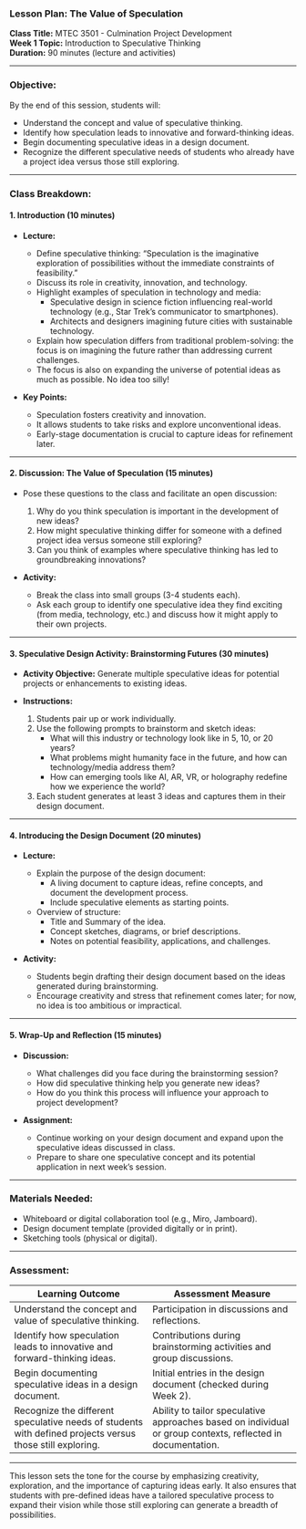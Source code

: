 ### Lesson Plan: The Value of Speculation

**Class Title:** MTEC 3501 - Culmination Project Development  
**Week 1 Topic:** Introduction to Speculative Thinking  
**Duration:** 90 minutes (lecture and activities)  

---

### **Objective:**
By the end of this session, students will:
- Understand the concept and value of speculative thinking.
- Identify how speculation leads to innovative and forward-thinking ideas.
- Begin documenting speculative ideas in a design document.
- Recognize the different speculative needs of students who already have a project idea versus those still exploring.

---

### **Class Breakdown:**

#### **1. Introduction (10 minutes)**
- **Lecture:**
  - Define speculative thinking: “Speculation is the imaginative exploration of possibilities without the immediate constraints of feasibility.”
  - Discuss its role in creativity, innovation, and technology.
  - Highlight examples of speculation in technology and media:
    - Speculative design in science fiction influencing real-world technology (e.g., Star Trek’s communicator to smartphones).
    - Architects and designers imagining future cities with sustainable technology.
  - Explain how speculation differs from traditional problem-solving: the focus is on imagining the future rather than addressing current challenges.  
  - The focus is also on expanding the universe of potential ideas as much as possible. No idea too silly!

- **Key Points:**
  - Speculation fosters creativity and innovation.
  - It allows students to take risks and explore unconventional ideas.
  - Early-stage documentation is crucial to capture ideas for refinement later.

---

#### **2. Discussion: The Value of Speculation (15 minutes)**
- Pose these questions to the class and facilitate an open discussion:
  1. Why do you think speculation is important in the development of new ideas?
  2. How might speculative thinking differ for someone with a defined project idea versus someone still exploring?
  3. Can you think of examples where speculative thinking has led to groundbreaking innovations?

- **Activity:**
  - Break the class into small groups (3-4 students each).
  - Ask each group to identify one speculative idea they find exciting (from media, technology, etc.) and discuss how it might apply to their own projects.

---

#### **3. Speculative Design Activity: Brainstorming Futures (30 minutes)**
- **Activity Objective:** Generate multiple speculative ideas for potential projects or enhancements to existing ideas.

- **Instructions:**
  1. Students pair up or work individually.
  2. Use the following prompts to brainstorm and sketch ideas:
     - What will this industry or technology look like in 5, 10, or 20 years?
     - What problems might humanity face in the future, and how can technology/media address them?
     - How can emerging tools like AI, AR, VR, or holography redefine how we experience the world?
  3. Each student generates at least 3 ideas and captures them in their design document.

---

#### **4. Introducing the Design Document (20 minutes)**
- **Lecture:**
  - Explain the purpose of the design document:
    - A living document to capture ideas, refine concepts, and document the development process.
    - Include speculative elements as starting points.
  - Overview of structure:
    - Title and Summary of the idea.
    - Concept sketches, diagrams, or brief descriptions.
    - Notes on potential feasibility, applications, and challenges.

- **Activity:**
  - Students begin drafting their design document based on the ideas generated during brainstorming.
  - Encourage creativity and stress that refinement comes later; for now, no idea is too ambitious or impractical.

---

#### **5. Wrap-Up and Reflection (15 minutes)**
- **Discussion:**
  - What challenges did you face during the brainstorming session?
  - How did speculative thinking help you generate new ideas?
  - How do you think this process will influence your approach to project development?

- **Assignment:**
  - Continue working on your design document and expand upon the speculative ideas discussed in class.
  - Prepare to share one speculative concept and its potential application in next week’s session.

---

### **Materials Needed:**
- Whiteboard or digital collaboration tool (e.g., Miro, Jamboard).
- Design document template (provided digitally or in print).
- Sketching tools (physical or digital).

---

### **Assessment:**

| **Learning Outcome** | **Assessment Measure** |
|-----------------------|-------------------------|
| Understand the concept and value of speculative thinking. | Participation in discussions and reflections. |
| Identify how speculation leads to innovative and forward-thinking ideas. | Contributions during brainstorming activities and group discussions. |
| Begin documenting speculative ideas in a design document. | Initial entries in the design document (checked during Week 2). |
| Recognize the different speculative needs of students with defined projects versus those still exploring. | Ability to tailor speculative approaches based on individual or group contexts, reflected in documentation. |

---

This lesson sets the tone for the course by emphasizing creativity, exploration, and the importance of capturing ideas early. It also ensures that students with pre-defined ideas have a tailored speculative process to expand their vision while those still exploring can generate a breadth of possibilities.


